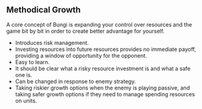 ## Methodical Growth
A core concept of Bungi is expanding your control over resources and the game bit by bit in order to create better advantage for yourself.

* Introduces risk management. 
* Investing resources into future resources provides no immediate payoff, providing a window of opportunity for the opponent. 
* Easy to learn. 
* It should be clear what a risky resource investment is and what a safe one is.
* Can be changed in response to enemy strategy. 
* Taking riskier growth options when the enemy is playing passive, and taking safer growth options if they need to manage spending resources on units.